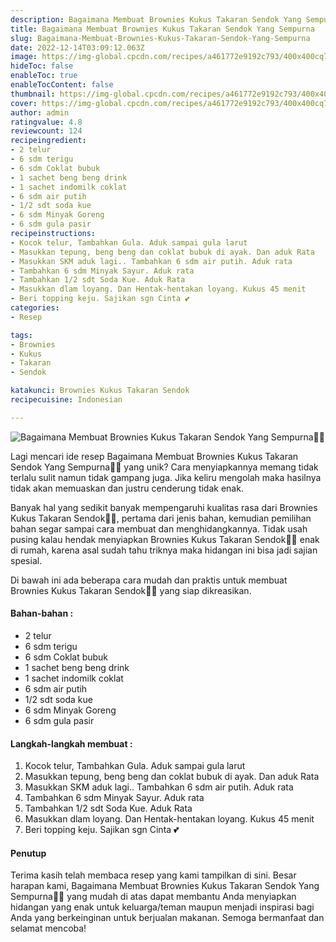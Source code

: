 ```yaml
---
description: Bagaimana Membuat Brownies Kukus Takaran Sendok Yang Sempurna"
title: Bagaimana Membuat Brownies Kukus Takaran Sendok Yang Sempurna
slug: Bagaimana-Membuat-Brownies-Kukus-Takaran-Sendok-Yang-Sempurna
date: 2022-12-14T03:09:12.063Z
image: https://img-global.cpcdn.com/recipes/a461772e9192c793/400x400cq70/photo.jpg
hideToc: false
enableToc: true
enableTocContent: false
thumbnail: https://img-global.cpcdn.com/recipes/a461772e9192c793/400x400cq70/photo.jpg
cover: https://img-global.cpcdn.com/recipes/a461772e9192c793/400x400cq70/photo.jpg
author: admin
ratingvalue: 4.8
reviewcount: 124
recipeingredient:
- 2 telur
- 6 sdm terigu
- 6 sdm Coklat bubuk
- 1 sachet beng beng drink
- 1 sachet indomilk coklat
- 6 sdm air putih
- 1/2 sdt soda kue
- 6 sdm Minyak Goreng
- 6 sdm gula pasir
recipeinstructions:
- Kocok telur, Tambahkan Gula. Aduk sampai gula larut
- Masukkan tepung, beng beng dan coklat bubuk di ayak. Dan aduk Rata
- Masukkan SKM aduk lagi.. Tambahkan 6 sdm air putih. Aduk rata
- Tambahkan 6 sdm Minyak Sayur. Aduk rata
- Tambahkan 1/2 sdt Soda Kue. Aduk Rata
- Masukkan dlam loyang. Dan Hentak-hentakan loyang. Kukus 45 menit
- Beri topping keju. Sajikan sgn Cinta 💕
categories:
- Resep

tags:
- Brownies
- Kukus
- Takaran
- Sendok

katakunci: Brownies Kukus Takaran Sendok
recipecuisine: Indonesian

---
```


![Bagaimana Membuat Brownies Kukus Takaran Sendok Yang Sempurna👩‍🍳](https://img-global.cpcdn.com/recipes/a461772e9192c793/400x400cq70/photo.jpg)

Lagi mencari ide resep Bagaimana Membuat Brownies Kukus Takaran Sendok Yang Sempurna👩‍🍳 yang unik? Cara menyiapkannya memang tidak terlalu sulit namun tidak gampang juga. Jika keliru mengolah maka hasilnya tidak akan memuaskan dan justru cenderung tidak enak.

Banyak hal yang sedikit banyak mempengaruhi kualitas rasa dari Brownies Kukus Takaran Sendok👩‍🍳, pertama dari jenis bahan, kemudian pemilihan bahan segar sampai cara membuat dan menghidangkannya. Tidak usah pusing kalau hendak menyiapkan Brownies Kukus Takaran Sendok👩‍🍳 enak di rumah, karena asal sudah tahu triknya maka hidangan ini bisa jadi sajian spesial.

Di bawah ini ada beberapa cara mudah dan praktis untuk membuat Brownies Kukus Takaran Sendok👩‍🍳 yang siap dikreasikan.

<!--inarticleads1-->

#### Bahan-bahan :

- 2 telur
- 6 sdm terigu
- 6 sdm Coklat bubuk
- 1 sachet beng beng drink
- 1 sachet indomilk coklat
- 6 sdm air putih
- 1/2 sdt soda kue
- 6 sdm Minyak Goreng
- 6 sdm gula pasir

<!--inarticleads2-->

#### Langkah-langkah membuat :

1. Kocok telur, Tambahkan Gula. Aduk sampai gula larut
1. Masukkan tepung, beng beng dan coklat bubuk di ayak. Dan aduk Rata
1. Masukkan SKM aduk lagi.. Tambahkan 6 sdm air putih. Aduk rata
1. Tambahkan 6 sdm Minyak Sayur. Aduk rata
1. Tambahkan 1/2 sdt Soda Kue. Aduk Rata
1. Masukkan dlam loyang. Dan Hentak-hentakan loyang. Kukus 45 menit
1. Beri topping keju. Sajikan sgn Cinta 💕

#### Penutup

Terima kasih telah membaca resep yang kami tampilkan di sini. Besar harapan kami, Bagaimana Membuat Brownies Kukus Takaran Sendok Yang Sempurna👩‍🍳 yang mudah di atas dapat membantu Anda menyiapkan hidangan yang enak untuk keluarga/teman maupun menjadi inspirasi bagi Anda yang berkeinginan untuk berjualan makanan. Semoga bermanfaat dan selamat mencoba!